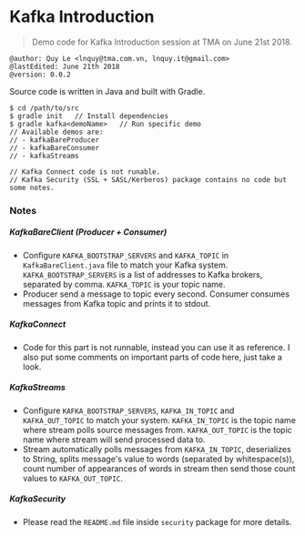 # Kafka Introduction

> Demo code for Kafka Introduction session at TMA on June 21st 2018.  

```
@author: Quy Le <lnquy@tma.com.vn, lnquy.it@gmail.com>
@lastEdited: June 21th 2018
@version: 0.0.2
```

Source code is written in Java and built with Gradle. 

```
$ cd /path/to/src
$ gradle init   // Install dependencies
$ gradle kafka<demoName>   // Run specific demo
// Available demos are:
// - kafkaBareProducer
// - kafkaBareConsumer
// - kafkaStreams

// Kafka Connect code is not runable.
// Kafka Security (SSL + SASL/Kerberos) package contains no code but some notes.
```

### Notes

##### KafkaBareClient (Producer + Consumer)

- Configure `KAFKA_BOOTSTRAP_SERVERS` and `KAFKA_TOPIC` in `KafkaBareClient.java` file to match your Kafka system.
  `KAFKA_BOOTSTRAP_SERVERS` is a list of addresses to Kafka brokers, separated by comma.
  `KAFKA_TOPIC` is your topic name.
- Producer send a message to topic every second. Consumer consumes messages from Kafka topic and prints it to stdout.

##### KafkaConnect

- Code for this part is not runnable, instead you can use it as reference. I also put some comments on important parts of code here, just take a look.

##### KafkaStreams

- Configure `KAFKA_BOOTSTRAP_SERVERS`, `KAFKA_IN_TOPIC` and `KAFKA_OUT_TOPIC` to match your system.
  `KAFKA_IN_TOPIC` is the topic name where stream polls source messages from.
  `KAFKA_OUT_TOPIC` is the topic name where stream will send processed data to.
- Stream automatically polls messages from `KAFKA_IN_TOPIC`, deserializes to String, splits message's value to words (separated by whitespace(s)), count number of appearances of words in stream then send those count values to `KAFKA_OUT_TOPIC`.

##### KafkaSecurity

- Please read the `README.md` file inside `security` package for more details.

